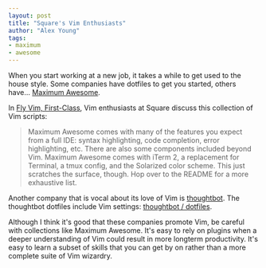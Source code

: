 ```yaml
---
layout: post
title: "Square's Vim Enthusiasts"
author: "Alex Young"
tags: 
- maximum
- awesome
---
```


When you start working at a new job, it takes a while to get used to the house style.  Some companies have dotfiles to get you started, others have... [Maximum Awesome](https://github.com/square/maximum-awesome).

In [Fly Vim, First-Class](http://corner.squareup.com/2013/08/fly-vim-first-class.html), Vim enthusiasts at Square discuss this collection of Vim scripts:

> Maximum Awesome comes with many of the features you expect from a full IDE: syntax highlighting, code completion, error highlighting, etc. There are also some components included beyond Vim. Maximum Awesome comes with iTerm 2, a replacement for Terminal, a tmux config, and the Solarized color scheme. This just scratches the surface, though. Hop over to the README for a more exhaustive list.

Another company that is vocal about its love of Vim is [thoughtbot](http://www.thoughtbot.com/).  The thoughtbot dotfiles include Vim settings: [thoughtbot / dotfiles](https://github.com/thoughtbot/dotfiles).

Although I think it's good that these companies promote Vim, be careful with collections like Maximum Awesome.  It's easy to rely on plugins when a deeper understanding of Vim could result in more longterm productivity.  It's easy to learn a subset of skills that you can get by on rather than a more complete suite of Vim wizardry.

